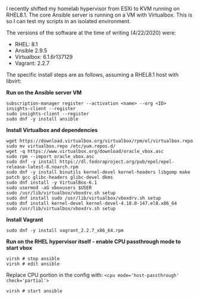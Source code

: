 I recently shifted my homelab hypervisor from ESXi to KVM running on RHEL8.1. The core Ansible server is running on a VM with Virtualbox. This is so I can test my scripts in an isolated environment.

The versions of the software at the time of writing (4/22/2020) were:
- RHEL: 8.1
- Ansible 2.9.5
- Virtualbox: 6.1.6r137129
- Vagrant: 2.2.7

The specific install steps are as follows, assuming a RHEL8.1 host with libvirt:

**Run on the Ansible server VM**
```systemctl enable --now cockpit.socket
subscription-manager register --activation <name> --org <ID>
insights-client --register
sudo insights-client --register
sudo dnf -y install ansible
```

**Install Virtualbox and dependencies**
```sudo dnf -y install binutils kernel-devel kernel-headers libgomp make patch gcc glibc-headers glibc-devel dkms
wget https://download.virtualbox.org/virtualbox/rpm/el/virtualbox.repo
sudo mv virtualbox.repo /etc/yum.repos.d/
wget -q https://www.virtualbox.org/download/oracle_vbox.asc
sudo rpm --import oracle_vbox.asc
sudo dnf -y install https://dl.fedoraproject.org/pub/epel/epel-release-latest-8.noarch.rpm
sudo dnf -y install binutils kernel-devel kernel-headers libgomp make patch gcc glibc-headers glibc-devel dkms
sudo dnf install -y VirtualBox-6.1
sudo usermod -aG vboxusers $USER
sudo /usr/lib/virtualbox/vboxdrv.sh setup
sudo dnf install sudo /usr/lib/virtualbox/vboxdrv.sh setup
sudo dnf install kernel-devel kernel-devel-4.18.0-147.el8.x86_64
sudo /usr/lib/virtualbox/vboxdrv.sh setup
```

**Install Vagrant**
```wget https://releases.hashicorp.com/vagrant/2.2.7/vagrant_2.2.7_x86_64.rpm
sudo dnf -y install vagrant_2.2.7_x86_64.rpm
```

**Run on the RHEL hypervisor itself - enable CPU passthrough mode to start vbox**
```virsh # list
virsh # stop ansible
virsh # edit ansible
```

Replace CPU portion in the config with:
	```<cpu mode='host-passthrough' check='partial'>```

```virsh # start ansible```
